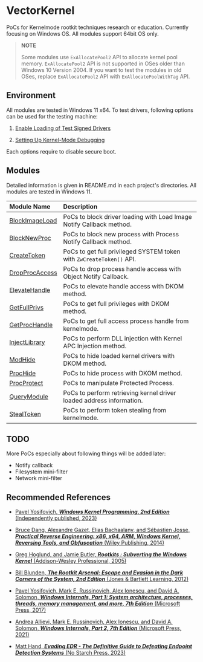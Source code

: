 # VectorKernel

PoCs for Kernelmode rootkit techniques research or education.
Currently focusing on Windows OS.
All modules support 64bit OS only.

> __NOTE__
>
> Some modules use `ExAllocatePool2` API to allocate kernel pool memory.
> `ExAllocatePool2` API is not supported in OSes older than Windows 10 Version 2004.
> If you want to test the modules in old OSes, replace `ExAllocatePool2` API with `ExAllocatePoolWithTag` API.


## Environment

All modules are tested in Windows 11 x64.
To test drivers, following options can be used for the testing machine:

1. [Enable Loading of Test Signed Drivers](https://learn.microsoft.com/en-us/windows-hardware/drivers/install/the-testsigning-boot-configuration-option)

2. [Setting Up Kernel-Mode Debugging](https://learn.microsoft.com/en-us/windows-hardware/drivers/debugger/setting-up-kernel-mode-debugging-in-windbg--cdb--or-ntsd)

Each options require to disable secure boot.


## Modules

Detailed information is given in README.md in each project's directories.
All modules are tested in Windows 11.

| Module Name | Description |
| :--- | :--- |
| [BlockImageLoad](./BlockImageLoad/) | PoCs to block driver loading with Load Image Notify Callback method. |
| [BlockNewProc](./BlockNewProc/) | PoCs to block new process with Process Notify Callback method. |
| [CreateToken](./CreateToken/) | PoCs to get full privileged SYSTEM token with `ZwCreateToken()` API. |
| [DropProcAccess](./DropProcAccess/) | PoCs to drop process handle access with Object Notify Callback. |
| [ElevateHandle](./ElevateHandle/) | PoCs to elevate handle access with DKOM method. |
| [GetFullPrivs](./GetFullPrivs/) | PoCs to get full privileges with DKOM method. |
| [GetProcHandle](./GetProcHandle/) | PoCs to get full access process handle from kernelmode. |
| [InjectLibrary](./InjectLibrary/) | PoCs to perform DLL injection with Kernel APC Injection method. |
| [ModHide](./ModHide/) | PoCs to hide loaded kernel drivers with DKOM method. |
| [ProcHide](./ProcHide/) | PoCs to hide process with DKOM method. |
| [ProcProtect](./ProcProtect/) | PoCs to manipulate Protected Process. |
| [QueryModule](./QueryModule/) | PoCs to perform retrieving kernel driver loaded address information. |
| [StealToken](./StealToken/) | PoCs to perform token stealing from kernelmode. |


## TODO

More PoCs especially about following things will be added later:

* Notify callback
* Filesystem mini-filter
* Network mini-filter

## Recommended References

* [Pavel Yosifovich, **_Windows Kernel Programming, 2nd Edition_** (Independently published, 2023)](https://leanpub.com/windowskernelprogrammingsecondedition)

* [Bruce Dang, Alexandre Gazet, Elias Bachaalany, and Sébastien Josse, **_Practical Reverse Engineering: x86, x64, ARM, Windows Kernel, Reversing Tools, and Obfuscation_** (Wiley Publishing, 2014)](https://www.amazon.com/Practical-Reverse-Engineering-Reversing-Obfuscation/dp/1502489309)

* [Greg Hoglund, and Jamie Butler, **_Rootkits : Subverting the Windows Kernel_** (Addison-Wesley Professional, 2005)](https://www.amazon.com/Rootkits-Subverting-Windows-Greg-Hoglund/dp/0321294319)

* [Bill Blunden, **_The Rootkit Arsenal: Escape and Evasion in the Dark Corners of the System, 2nd Edition_** (Jones & Bartlett Learning, 2012)](https://www.amazon.com/Rootkit-Arsenal-Escape-Evasion-Corners/dp/144962636X)

* [Pavel Yosifovich, Mark E. Russinovich, Alex Ionescu, and David A. Solomon, **_Windows Internals, Part 1: System architecture, processes, threads, memory management, and more, 7th Edition_** (Microsoft Press, 2017)](https://www.microsoftpressstore.com/store/windows-internals-part-1-system-architecture-processes-9780735684188)

* [Andrea Allievi, Mark E. Russinovich, Alex Ionescu, and David A. Solomon, **_Windows Internals, Part 2, 7th Edition_** (Microsoft Press, 2021)](https://www.microsoftpressstore.com/store/windows-internals-part-2-9780135462409)

* [Matt Hand, **_Evading EDR - The Definitive Guide to Defeating Endpoint Detection Systems_** (No Starch Press, 2023)](https://nostarch.com/evading-edr)
